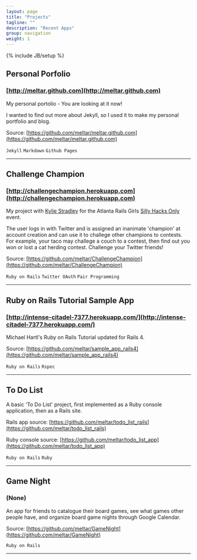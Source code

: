 ```yaml
---
layout: page
title: "Projects"
tagline: ""
description: "Recent Apps"
group: navigation
weight: 1
---
```

{% include JB/setup %}

## Personal Porfolio
### **[http://meltar.github.com](http://meltar.github.com)**
My personal portolio - You are looking at it now!

I wanted to find out more about Jekyll, so I
used it to make my personal portfolio and blog.

Source: [https://github.com/meltar/meltar.github.com](https://github.com/meltar/meltar.github.com)

`Jekyll` `Markdown` `Github Pages`

***

## Challenge Champion
### **[http://challengechampion.herokuapp.com](http://challengechampion.herokuapp.com)**
My project with [Kylie Stradley](https://github.com/kstradley) for the Atlanta Rails Girls
[Silly Hacks Only](http://www.meetup.com/Rails-Girls-Atlanta/events/141284772/) event.

The user logs in with Twitter and is assigned an inanimate 'champion' at account creation and can use it to challege
other champions to contests. For example, your taco may challege a couch to a contest, then
find out you won or lost a cat herding contest. Challenge your Twitter friends!

Source: [https://github.com/meltar/ChallengeChampion](https://github.com/meltar/ChallengeChampion)

`Ruby on Rails` `Twitter OAuth` `Pair Programming`

***

## Ruby on Rails Tutorial Sample App
### **[http://intense-citadel-7377.herokuapp.com/](http://intense-citadel-7377.herokuapp.com/)**
Michael Hartl's Ruby on Rails Tutorial updated for Rails 4.

Source: [https://github.com/meltar/sample_app_rails4](https://github.com/meltar/sample_app_rails4)

`Ruby on Rails` `Rspec`

***

## To Do List
A basic 'To Do List' project, first implemented as a Ruby console application, then as a
Rails site.

Rails app source: [https://github.com/meltar/todo_list_rails](https://github.com/meltar/todo_list_rails)

Ruby console source: [https://github.com/meltar/todo_list_app](https://github.com/meltar/todo_list_app)

`Ruby on Rails` `Ruby`

***

## Game Night
### **(None)**
An app for friends to catalogue their board games, see what games other people have, and 
organize board game nights through Google Calendar.

Source: [https://github.com/meltar/GameNight](https://github.com/meltar/GameNight)

`Ruby on Rails`

***
